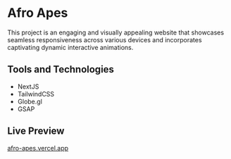 # Afro Apes

This project is an engaging and visually appealing website that showcases seamless responsiveness across various devices and incorporates captivating dynamic interactive animations.

## Tools and Technologies
- NextJS
- TailwindCSS
- Globe.gl
- GSAP

## Live Preview

[afro-apes.vercel.app](https://afro-apes.vercel.app/)
